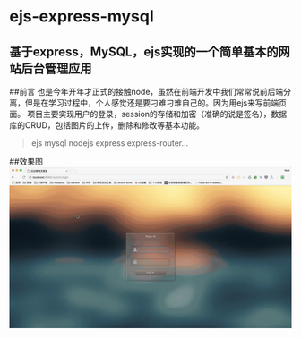  ejs-express-mysql
 ==
 基于express，MySQL，ejs实现的一个简单基本的网站后台管理应用
 --
##前言
也是今年开年才正式的接触node，虽然在前端开发中我们常常说前后端分离，但是在学习过程中，个人感觉还是要刁难刁难自己的。因为用ejs来写前端页面。
项目主要实现用户的登录，session的存储和加密（准确的说是签名），数据库的CRUD，包括图片的上传，删除和修改等基本功能。

>ejs mysql nodejs express express-router...

##效果图
![操作图](./resources/show.gif)




